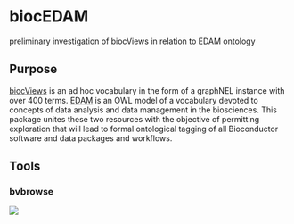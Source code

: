 # biocEDAM
preliminary investigation of biocViews in relation to EDAM ontology

## Purpose

[biocViews](https://bioconductor.org/packages/biocViews) is an ad hoc vocabulary in
the form of a graphNEL instance with over 400 terms.  [EDAM](https://edamontology.org)
is an OWL model of a vocabulary devoted to concepts of data analysis and data management
in the biosciences.  This package unites these two resources with the objective of
permitting exploration that will lead to formal ontological tagging of all Bioconductor
software and data packages and workflows.

## Tools

### bvbrowse

![](https://github.com/vjcitn/biocEDAM/blob/main/BrowseGeneSig.png?raw=true)
